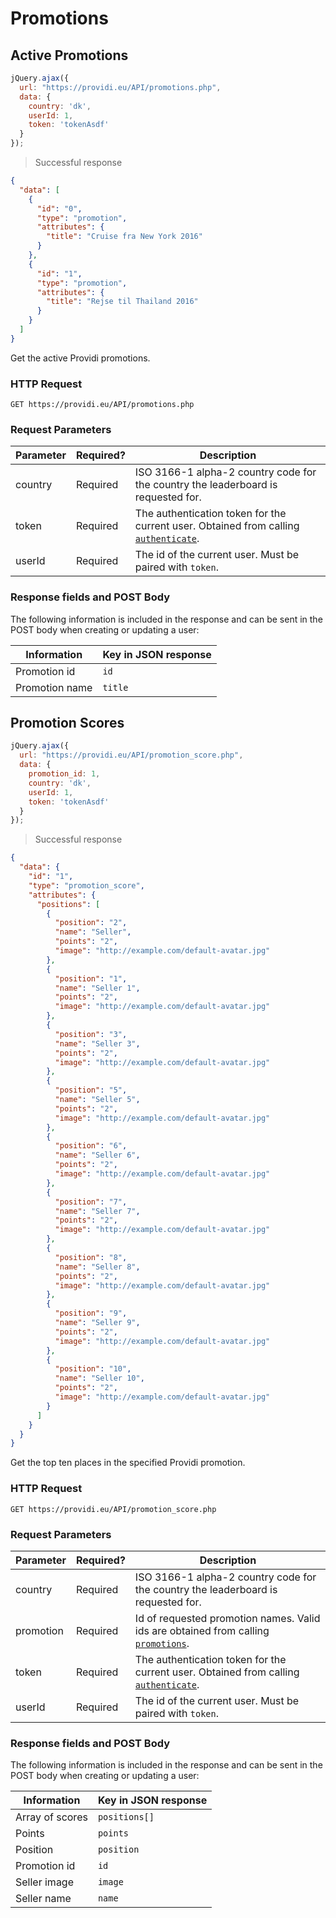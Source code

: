 # Promotions

## Active Promotions

```js
jQuery.ajax({
  url: "https://providi.eu/API/promotions.php",
  data: {
    country: 'dk',
    userId: 1,
    token: 'tokenAsdf'
  }
});
```

> Successful response

```json
{
  "data": [
    {
      "id": "0",
      "type": "promotion",
      "attributes": {
        "title": "Cruise fra New York 2016"
      }
    },
    {
      "id": "1",
      "type": "promotion",
      "attributes": {
        "title": "Rejse til Thailand 2016"
      }
    }
  ]
}
```

Get the active Providi promotions.

### HTTP Request
`GET https://providi.eu/API/promotions.php`

### Request Parameters
Parameter | Required? | Description
--------- | --------- | -----------
country   | Required  | ISO 3166-1 alpha-2 country code for the country the leaderboard is requested for.
token     | Required  | The authentication token for the current user. Obtained from calling [`authenticate`](#authentication).
userId    | Required  | The id of the current user. Must be paired with `token`.

### Response fields and POST Body
The following information is included in the response and can be sent in the POST body when creating or updating a user:

| Information    | Key in JSON response |
| -------------- | -------------------- |
| Promotion id   | `id`                 |
| Promotion name | `title`              |


## Promotion Scores

```js
jQuery.ajax({
  url: "https://providi.eu/API/promotion_score.php",
  data: {
    promotion_id: 1,
    country: 'dk',
    userId: 1,
    token: 'tokenAsdf'
  }
});
```

> Successful response

```json
{
  "data": {
    "id": "1",
    "type": "promotion_score",
    "attributes": {
      "positions": [
        {
          "position": "2",
          "name": "Seller",
          "points": "2",
          "image": "http://example.com/default-avatar.jpg"
        },
        {
          "position": "1",
          "name": "Seller 1",
          "points": "2",
          "image": "http://example.com/default-avatar.jpg"
        },
        {
          "position": "3",
          "name": "Seller 3",
          "points": "2",
          "image": "http://example.com/default-avatar.jpg"
        },
        {
          "position": "5",
          "name": "Seller 5",
          "points": "2",
          "image": "http://example.com/default-avatar.jpg"
        },
        {
          "position": "6",
          "name": "Seller 6",
          "points": "2",
          "image": "http://example.com/default-avatar.jpg"
        },
        {
          "position": "7",
          "name": "Seller 7",
          "points": "2",
          "image": "http://example.com/default-avatar.jpg"
        },
        {
          "position": "8",
          "name": "Seller 8",
          "points": "2",
          "image": "http://example.com/default-avatar.jpg"
        },
        {
          "position": "9",
          "name": "Seller 9",
          "points": "2",
          "image": "http://example.com/default-avatar.jpg"
        },
        {
          "position": "10",
          "name": "Seller 10",
          "points": "2",
          "image": "http://example.com/default-avatar.jpg"
        }
      ]
    }
  }
}
```

Get the top ten places in the specified Providi promotion.

### HTTP Request
`GET https://providi.eu/API/promotion_score.php`

### Request Parameters
Parameter | Required? | Description
--------- | --------- | -----------
country   | Required  | ISO 3166-1 alpha-2 country code for the country the leaderboard is requested for.
promotion | Required  | Id of requested promotion names. Valid ids are obtained from calling [`promotions`](#active-promotions).
token     | Required  | The authentication token for the current user. Obtained from calling [`authenticate`](#authentication).
userId    | Required  | The id of the current user. Must be paired with `token`.

### Response fields and POST Body
The following information is included in the response and can be sent in the POST body when creating or updating a user:

| Information     | Key in JSON response |
| --------------- | -------------------- |
| Array of scores | `positions[]`        |
| Points          | `points`             |
| Position        | `position`           |
| Promotion id    | `id`                 |
| Seller image    | `image`              |
| Seller name     | `name`               |
